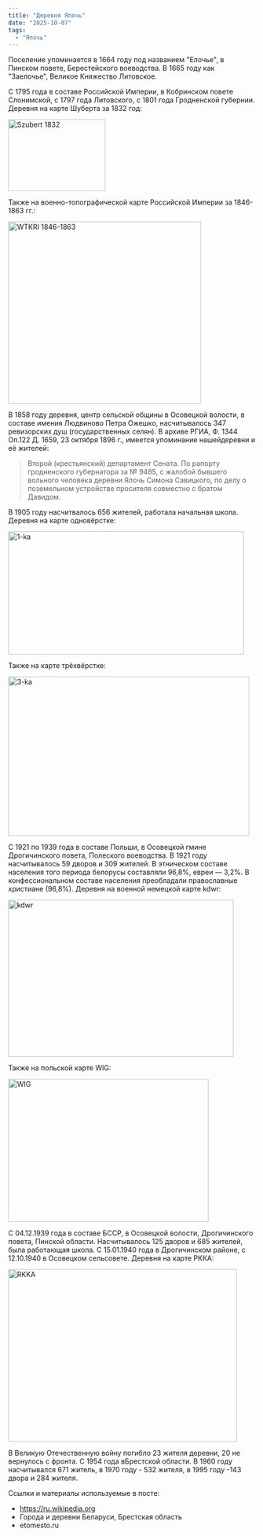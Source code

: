 ```yaml
---
title: "Деревня Ялочь"
date: "2025-10-07"
tags: 
  - "Ялочь"
---
```


Поселение упоминается в 1664 году под названием "Елочье", в Пинском повете, Берестейского воеводства. В 1665 году как "Заелочье", Великое Княжество Литовское.

С 1795 года в составе Российской Империи, в Кобринском повете Слонимской, с 1797 года Литовского, с 1801 года Гродненской губернии. Деревня на карте Шуберта за 1832 год:

<img width="198" height="146" alt="Szubert 1832" src="https://github.com/user-attachments/assets/0d060f5e-cf8a-4fe2-9f5f-8bc784d31dd5" />

Также на военно-топографической карте Российской Империи за 1846-1863 гг.:

<img width="393" height="370" alt="WTKRI 1846-1863" src="https://github.com/user-attachments/assets/792f716d-54a2-4014-a8f9-25dbe7fe3d0a" />

В 1858 году деревня, центр сельской общины в Осовецкой волости, в составе имения Людвиново Петра Ожешко, насчитывалось 347 ревизорских душ (государственных селян). В архиве РГИА, Ф. 1344 Оп.122 Д. 1659, 23 октября 1896 г., имеется упоминание нашейдеревни и её жителей:

> Второй (крестьянский) департамент Сената. По рапорту гродненского губернатора за № 9485, с жалобой бывшего вольного человека деревни Ялочь Симона Савицкого, по делу о поземельном устройстве просителя совместно с братом Давидом.

В 1905 году насчитвалось 656 жителей, работала начальная школа. Деревня на карте одновёрстке:

<img width="480" height="250" alt="1-ka" src="https://github.com/user-attachments/assets/6a972853-948c-414b-9400-7419481e63ad" />

Также на карте трёхвёрстке:

<img width="491" height="324" alt="3-ka" src="https://github.com/user-attachments/assets/9b0ea85f-6244-4fff-a7f4-1ebdc7c3ecb0" />

С 1921 по 1939 года в составе Польши, в Осовецкой гмине Дрогичинского повета, Полеского воеводства. В 1921 году насчитывалось 59 дворов и 309 жителей. В этническом составе населения того периода белорусы составляли 96,8%, евреи — 3,2%. В конфессиональном составе населения преобладали православные христиане (96,8%). Деревня на военной немецкой карте kdwr:

<img width="459" height="319" alt="kdwr" src="https://github.com/user-attachments/assets/0e87db52-f59f-4851-b996-3f6513f32898" />

Также на польской карте WIG:

<img width="408" height="291" alt="WIG" src="https://github.com/user-attachments/assets/cd9c3a15-29d3-4d39-81cb-e1e6ba886cc4" />

С 04.12.1939 года в составе БССР, в Осовецкой волости, Дрогичинского повета, Пинской области. Насчитывалось 125 дворов и 685 жителей, была работающая школа. С 15.01.1940 года в Дрогичинском районе, с 12.10.1940 в Осовецком сельсовете. Деревня на карте РККА:

<img width="466" height="351" alt="RKKA" src="https://github.com/user-attachments/assets/5d16df37-0511-4fca-9d10-30360641d70b" />

В Великую Отечественную войну погибло 23 жителя деревни, 20 не вернулось с фронта. С 1954 года вБрестской области. В 1960 году насчитывался 671 житель, в 1970 году - 532 жителя, в 1995 году -143 двора и 284 жителя.

Ссылки и материалы используемые в посте:
- https://ru.wikipedia.org
- Города и деревни Беларуси, Брестская область
- etomesto.ru
